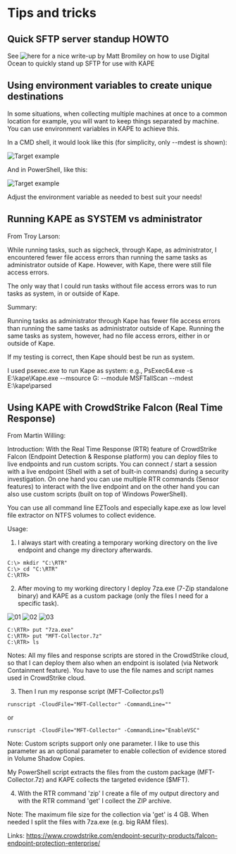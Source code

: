 # Tips and tricks 

## Quick SFTP server standup HOWTO

See ![here](https://medium.com/@bromiley/automating-sftp-creation-for-kapes-sake-b0bc68d10522) for a nice write-up by Matt Bromiley on how to use Digital Ocean to quickly stand up SFTP for use with KAPE

## Using environment variables to create unique destinations

In some situations, when collecting multiple machines at once to a common location for example, you will want to keep things separated by machine. You can use environment variables in KAPE to achieve this. 

In a CMD shell, it would look like this (for simplicity, only --mdest is shown):

![Target example](https://raw.githubusercontent.com/EricZimmerman/KapeDocs/master/Pictures/cmdEnvVar.jpg)

And in PowerShell, like this:

![Target example](https://raw.githubusercontent.com/EricZimmerman/KapeDocs/master/Pictures/psEnvVar.jpg)

Adjust the environment variable as needed to best suit your needs!


## Running KAPE as SYSTEM vs administrator

From Troy Larson:

While running tasks, such as sigcheck, through Kape, as administrator, I encountered fewer file access errors than running the same tasks as administrator outside of Kape.  However, with Kape, there were still file access errors.


The only way that I could run tasks without file access errors was to run tasks as system, in or outside of Kape. 

Summary:

Running tasks as administrator through Kape has fewer file access errors than running the same tasks as administrator outside of Kape.  Running the same tasks as system, however, had no file access errors, either in or outside of Kape.

If my testing is correct, then Kape should best be run as system.

I used psexec.exe to run Kape as system: e.g., PsExec64.exe -s E:\kape\Kape.exe --msource G: --module MSFTallScan --mdest E:\kape\parsed

## Using KAPE with CrowdStrike Falcon (Real Time Response)

From Martin Willing:

Introduction: 
With the Real Time Response (RTR) feature of CrowdStrike Falcon (Endpoint Detection & Response platform) you can deploy files to live endpoints and run custom scripts. You can connect / start a session with a live endpoint (Shell with a set of built-in commands) during a security investigation. On one hand you can use multiple RTR commands (Sensor features) to interact with the live endpoint and on the other hand you can also use custom scripts (built on top of Windows PowerShell).

You can use all command line EZTools and especially kape.exe as low level file extractor on NTFS volumes to collect evidence.

Usage: 
1. I always start with creating a temporary working directory on the live endpoint and change my directory afterwards.

```
C:\> mkdir "C:\RTR"
C:\> cd "C:\RTR"
C:\RTR> 
```

2. After moving to my working directory I deploy 7za.exe (7-Zip standalone binary) and KAPE as a custom package (only the files I need for a specific task).

 ![01](https://raw.githubusercontent.com/EricZimmerman/KapeDocs/master/Pictures/csFalcon01.png)
 ![02](https://raw.githubusercontent.com/EricZimmerman/KapeDocs/master/Pictures/csFalcon02.png)
 ![03](https://raw.githubusercontent.com/EricZimmerman/KapeDocs/master/Pictures/csFalcon03.png)

 ```
 C:\RTR> put "7za.exe" 
 C:\RTR> put "MFT-Collector.7z" 
 C:\RTR> ls 
 ```

 Notes: All my files and response scripts are stored in the CrowdStrike cloud, so that I can deploy them also when an endpoint is isolated (via Network Containment feature). You have to use the file names and script names used in CrowdStrike cloud.

3. Then I run my response script (MFT-Collector.ps1)

 ```
 runscript -CloudFile="MFT-Collector" -CommandLine="" 
 ```

 or

 ```
 runscript -CloudFile="MFT-Collector" -CommandLine="EnableVSC" 
 ```

 Note: Custom scripts support only one parameter. I like to use this parameter as an optional parameter to enable collection of evidence stored in Volume Shadow Copies.

 My PowerShell script extracts the files from the custom package (MFT-Collector.7z) and KAPE collects the targeted evidence ($MFT).

4. With the RTR command 'zip' I create a file of my output directory and with the RTR command 'get' I collect the ZIP archive.

 Note: The maximum file size for the collection via 'get' is 4 GB. When needed I split the files with 7za.exe (e.g. big RAM files).


Links:
https://www.crowdstrike.com/endpoint-security-products/falcon-endpoint-protection-enterprise/



 
